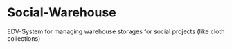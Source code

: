 # Social-Warehouse
EDV-System for managing warehouse storages for social projects (like cloth collections)
